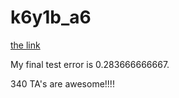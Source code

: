 # k6y1b_a6

[the link](https://github.ugrad.cs.ubc.ca/CPSC340-2017W-T2/k6y1b_a6/blob/master/doc/a6.ipynb)

My final test error is 0.283666666667.

340 TA's are awesome!!!!